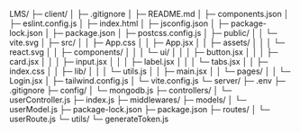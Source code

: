 LMS/
├─ client/
│  ├─ .gitignore
│  ├─ README.md
│  ├─ components.json
│  ├─ eslint.config.js
│  ├─ index.html
│  ├─ jsconfig.json
│  ├─ package-lock.json
│  ├─ package.json
│  ├─ postcss.config.js
│  ├─ public/
│  │  └─ vite.svg
│  ├─ src/
│  │  ├─ App.css
│  │  ├─ App.jsx
│  │  ├─ assets/
│  │  │  └─ react.svg
│  │  ├─ components/
│  │  │  └─ ui/
│  │  │     ├─ button.jsx
│  │  │     ├─ card.jsx
│  │  │     ├─ input.jsx
│  │  │     ├─ label.jsx
│  │  │     └─ tabs.jsx
│  │  ├─ index.css
│  │  ├─ lib/
│  │  │  └─ utils.js
│  │  ├─ main.jsx
│  │  └─ pages/
│  │     └─ Login.jsx
│  ├─ tailwind.config.js
│  └─ vite.config.js
└─ server/
   ├─ .env
   ├─ .gitignore
   ├─ config/
   │  └─ mongodb.js
   ├─ controllers/
   │  └─ userController.js
   ├─ index.js
   ├─ middlewares/
   ├─ models/
   │  └─ userModel.js
   ├─ package-lock.json
   ├─ package.json
   ├─ routes/
   │  └─ userRoute.js
   └─ utils/
      └─ generateToken.js
